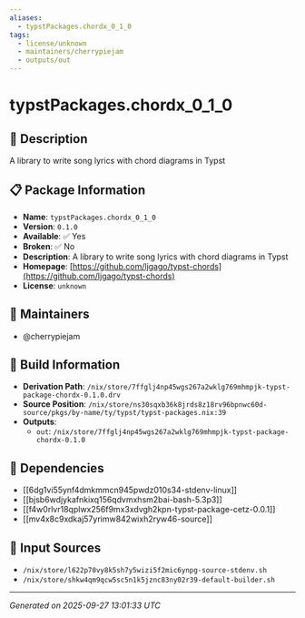 ```yaml
---
aliases:
  - typstPackages.chordx_0_1_0
tags:
  - license/unknown
  - maintainers/cherrypiejam
  - outputs/out
---
```


# typstPackages.chordx_0_1_0

## 📝 Description

A library to write song lyrics with chord diagrams in Typst

## 📋 Package Information

- **Name**: `typstPackages.chordx_0_1_0`
- **Version**: `0.1.0`
- **Available**: ✅ Yes
- **Broken**: ✅ No
- **Description**: A library to write song lyrics with chord diagrams in Typst
- **Homepage**: [https://github.com/ljgago/typst-chords](https://github.com/ljgago/typst-chords)
- **License**: `unknown`
## 👥 Maintainers

- @cherrypiejam


## 🔧 Build Information

- **Derivation Path**: `/nix/store/7ffglj4np45wgs267a2wklg769mhmpjk-typst-package-chordx-0.1.0.drv`
- **Source Position**: `/nix/store/ns30sqxb36k8jrds8z18rv96bpnwc60d-source/pkgs/by-name/ty/typst/typst-packages.nix:39`
- **Outputs**:
  - `out`:  `/nix/store/7ffglj4np45wgs267a2wklg769mhmpjk-typst-package-chordx-0.1.0`

## 🔗 Dependencies

- [[6dg1vi55ynf4dmkmmcn945pwdz010s34-stdenv-linux]]
- [[bjsb6wdjykafnkixq156qdvmxhsm2bai-bash-5.3p3]]
- [[f4w0rlvr18qplwx256f9mx3xdvgh2kpn-typst-package-cetz-0.0.1]]
- [[mv4x8c9xdkaj57yrimw842wixh2ryw46-source]]

## 📁 Input Sources

- `/nix/store/l622p70vy8k5sh7y5wizi5f2mic6ynpg-source-stdenv.sh`
- `/nix/store/shkw4qm9qcw5sc5n1k5jznc83ny02r39-default-builder.sh`

---
*Generated on 2025-09-27 13:01:33 UTC*
